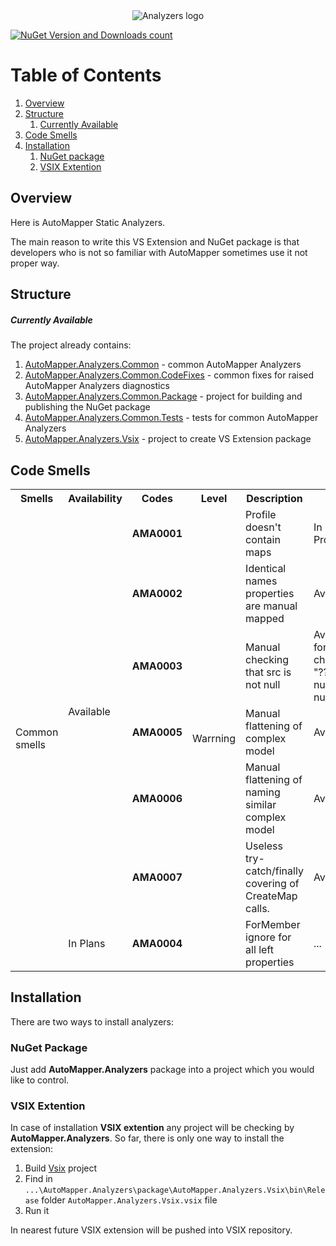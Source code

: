 <div align="center">
	<img src="package/Logo.ico" alt="Analyzers logo"/>
</div>

[![NuGet Version and Downloads count](https://buildstats.info/nuget/AutoMapper.Contrib.Analyzers)](https://www.nuget.org/packages/AutoMapper.Contrib.Analyzers)

# Table of Contents

1. [Overview](#overview)
2. [Structure](#structure)
   1. [Currently Available](#currently-available)
3. [Code Smells](#code-smells)
4. [Installation](#installation)
   1. [NuGet package](#nuget-package)
   2. [VSIX Extention](#vsix-extention)

## Overview
Here is AutoMapper Static Analyzers.

The main reason to write this VS Extension and NuGet package is that developers who is not so familiar with AutoMapper sometimes use it not proper way.

## Structure
##### Currently Available
The project already contains:
1. [AutoMapper.Analyzers.Common](src/AutoMapper.Analyzers.Common/AutoMapper.Analyzers.Common.csproj) - common AutoMapper Analyzers
2. [AutoMapper.Analyzers.Common.CodeFixes](src/AutoMapper.Analyzers.Common.CodeFixes/AutoMapper.Analyzers.Common.CodeFixes.csproj) - common fixes for raised AutoMapper Analyzers diagnostics
3. [AutoMapper.Analyzers.Common.Package](package/AutoMapper.Analyzers.Common.Package/AutoMapper.Analyzers.Common.Package.csproj) - project for building and publishing the NuGet package
4. [AutoMapper.Analyzers.Common.Tests](tests/AutoMapper.Analyzers.Common.Tests/AutoMapper.Analyzers.Common.Tests.csproj) - tests for common AutoMapper Analyzers
5. [AutoMapper.Analyzers.Vsix](package/AutoMapper.Analyzers.Vsix/AutoMapper.Analyzers.Vsix.csproj) - project to create VS Extension package

## Code Smells
<table>
	<tr>
		<th>Smells</th>
		<th>Availability</th>
		<th>Codes</th>
		<th>Level</th>
		<th>Description</th>
		<th>Fix</th>
	</tr>
	<tr>
		<td rowspan="7">Common smells</td>
		<td rowspan="6">Available</td>
		<td><b>AMA0001</b></td>
		<td rowspan="7">Warrning</td>
		<td>Profile doesn't contain maps</td>
		<td>In Progress...</td>
	</tr>
	<tr>
		<td><b>AMA0002</b></td>
		<td>Identical names properties are manual mapped</td>
		<td>Available</td>
	</tr>
	<tr>
		<td><b>AMA0003</b></td>
		<td>Manual checking that src is not null</td>
		<td>Available for next checking: "??", "== null", "!= null"</td>
	</tr>
	<tr>		
		<td><b>AMA0005</b></td>
		<td>Manual flattening of complex model</td>
		<td>Available</td>
	</tr>
	<tr>		
		<td><b>AMA0006</b></td>
		<td>Manual flattening of naming similar complex model</td>
		<td>Available</td>
	</tr>
	<tr>		
		<td><b>AMA0007</b></td>
		<td>Useless try-catch/finally covering of CreateMap calls.</td>
		<td>Available</td>
	</tr>
	<tr>
        <td>In Plans</td>
		<td><b>AMA0004</b></td>
		<td>ForMember ignore for all left properties</td>
		<td>...</td>
	</tr>
</table>

## Installation
There are two ways to install analyzers:

### NuGet Package
Just add **AutoMapper.Analyzers** package into a project which you would like to control.

### VSIX Extention
In case of installation **VSIX extention** any project will be checking by **AutoMapper.Analyzers**.
So far, there is only one way to install the extension:
1. Build [Vsix](package/AutoMapper.Analyzers.Vsix/AutoMapper.Analyzers.Vsix.csproj) project
2. Find in `...\AutoMapper.Analyzers\package\AutoMapper.Analyzers.Vsix\bin\Release` folder `AutoMapper.Analyzers.Vsix.vsix` file
3. Run it

In nearest future VSIX extension will be pushed into VSIX repository.
